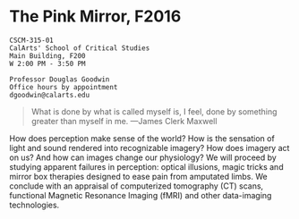 # The Pink Mirror, F2016

```
CSCM-315-01
CalArts' School of Critical Studies 
Main Building, F200
W 2:00 PM - 3:50 PM

Professor Douglas Goodwin
Office hours by appointment
dgoodwin@calarts.edu
```

> What is done by what is called myself is, I feel, done by something greater than myself in me.
> —James Clerk Maxwell

How does perception make sense of the world? How is the sensation of light and sound rendered into recognizable imagery? How does imagery act on us? And how can images change our physiology? We will proceed by studying apparent failures in perception: optical illusions, magic tricks and mirror box therapies designed to ease pain from amputated limbs. We conclude with an appraisal of computerized tomography (CT) scans, functional Magnetic Resonance Imaging (fMRI) and other data-imaging technologies.

